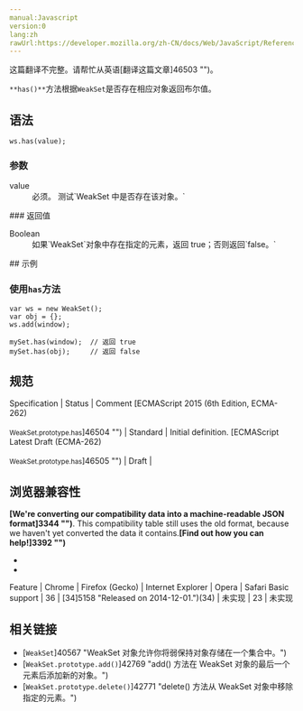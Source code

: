 ```yaml
---
manual:Javascript
version:0
lang:zh
rawUrl:https://developer.mozilla.org/zh-CN/docs/Web/JavaScript/Reference/Global_Objects/WeakSet/has
---
```




这篇翻译不完整。请帮忙从英语[翻译这篇文章]46503 "")。






`**has()**`方法根据`WeakSet`是否存在相应对象返回布尔值。


## 语法<a name="语法"></a>

```
ws.has(value);
```

### 参数<a name="参数"></a>
<dl><dt id=''>value</dt><dd>必须。 测试`WeakSet 中是否存在该对象。`</dd></dl>
### 返回值<a name="返回值"></a>
<dl><dt id=''>Boolean</dt><dd>如果`WeakSet`对象中存在指定的元素，返回 true；否则返回`false。`</dd></dl>
## 示例<a name="示例"></a>

### 使用`has`方法<a name="使用_has_方法"></a>

```
var ws = new WeakSet();
var obj = {};
ws.add(window);

mySet.has(window);  // 返回 true
mySet.has(obj);     // 返回 false
```

## 规范<a name="规范"></a>

Specification | Status | Comment 
[ECMAScript 2015 (6th Edition, ECMA-262)<br></br><small>WeakSet.prototype.has</small>]46504 "") | Standard | Initial definition. 
[ECMAScript Latest Draft (ECMA-262)<br></br><small>WeakSet.prototype.has</small>]46505 "") | Draft |  


## 浏览器兼容性<a name="浏览器兼容性"></a>


**[We&#39;re converting our compatibility data into a machine-readable JSON format]3344 "")**. This compatibility table still uses the old format, because we haven&#39;t yet converted the data it contains.**[Find out how you can help!]3392 "")**


* 
* 

Feature | Chrome | Firefox (Gecko) | Internet Explorer | Opera | Safari 
Basic support | 36 | [34]5158 "Released on 2014-12-01.")(34) | 未实现 | 23 | 未实现 




## 相关链接<a name="相关链接"></a>

* [`WeakSet`]40567 "WeakSet 对象允许你将弱保持对象存储在一个集合中。")
* [`WeakSet.prototype.add()`]42769 "add() 方法在 WeakSet 对象的最后一个元素后添加新的对象。")
* [`WeakSet.prototype.delete()`]42771 "delete() 方法从 WeakSet 对象中移除指定的元素。")



